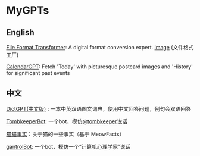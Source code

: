 # MyGPTs

## English

[File Format Transformer](https://chat.openai.com/g/g-RLW91oAoA-file-format-transformer): A digital format conversion expert. [image](https://github.com/gantrol/MyGPTs/issues/3) (文件格式工厂)

[CalendarGPT](https://chat.openai.com/g/g-B8cgA0F0w-calendargpt): Fetch 'Today' with picturesque postcard images and 'History' for significant past events


## 中文

[DictGPT(中文版)](https://chat.openai.com/g/g-u3Fw2Om0s-dictgpt-zhong-wen-ban) : 一本中英双语图文词典，使用中文回答问题，例句会双语回答

[TombkeeperBot](https://chat.openai.com/g/g-3wZgU8rvs-tombkeeperbot): 一个bot，模仿[@tombkeeper](https://weibo.com/tombkeeper)说话

[猫猫事实](https://chat.openai.com/g/g-3AgSQnvpD-mao-mao-shi-shi)：关于猫的一些事实（基于 MeowFacts）

[gantrolBot](https://chat.openai.com/g/g-oYVyNN3Fo-gantrolbot): 一个bot，模仿一个“计算机心理学家”说话
